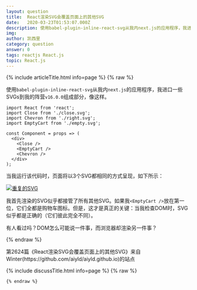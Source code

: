 ```yaml
---
layout: question
title:  React渲染SVG会覆盖页面上的其他SVG
date:   2020-03-23T01:53:07.000Z
description: 使用babel-plugin-inline-react-svg从我内next.js的应用程序，我进口一些SVGs到我的阵营v16.0.0组成部分，像这样。...
img: 
author: 凯西里
category: question
answer: 0
tags: reactjs React.js
topic: React.js
---
```

<div class="article-root">
  <div class="article">
    {% include articleTitle.html info=page %}
    {% raw %}
    <div class="article-content"><p><font style="vertical-align: inherit;"><font style="vertical-align: inherit;">使用</font></font><code>babel-plugin-inline-react-svg</code><font style="vertical-align: inherit;"><font style="vertical-align: inherit;">从我内</font></font><code>next.js</code><font style="vertical-align: inherit;"><font style="vertical-align: inherit;">的应用程序，我进口一些SVGs到我的阵营</font></font><code>v16.0.0</code><font style="vertical-align: inherit;"><font style="vertical-align: inherit;">组成部分，像这样。</font></font></p>

<pre><code>import React from 'react';<font></font>
import Close from './close.svg';<font></font>
import Chevron from './right.svg';<font></font>
import EmptyCart from './empty.svg';<font></font>
<font></font>
const Component = props =&gt; (<font></font>
  &lt;div&gt;<font></font>
    &lt;Close /&gt;<font></font>
    &lt;EmptyCart /&gt;<font></font>
    &lt;Chevron /&gt;<font></font>
  &lt;/div&gt;<font></font>
);<font></font>
</code></pre>

<p><font style="vertical-align: inherit;"><font style="vertical-align: inherit;">当我运行该代码时，页面将以3个SVG都相同的方式呈现，如下所示：</font></font></p>

<p><a href="https://www.samyoc.com//uploads/users/9529/images/thumbnails/1584928260275.png" data-src="https://www.samyoc.com//uploads/users/9529/images/1584928260275.png" rel="noreferrer"><img src="https://i.stack.imgur.com/eqnhF.png" alt="重复的SVG"></a></p>

<p><font style="vertical-align: inherit;"><font style="vertical-align: inherit;">我首先渲染的SVG似乎都接管了所有其他SVG。</font><font style="vertical-align: inherit;">如果我</font></font><code>&lt;EmptyCart /&gt;</code><font style="vertical-align: inherit;"><font style="vertical-align: inherit;">放在第一位，它们全都是购物车图标。</font><font style="vertical-align: inherit;">但是，这才是真正的关键：当我检查DOM时，SVG似乎都是正确的（它们彼此完全不同）。</font></font></p>

<p><font style="vertical-align: inherit;"><font style="vertical-align: inherit;">有人看过吗？</font><font style="vertical-align: inherit;">DOM怎么可能说一件事，而浏览器却渲染另一件事？</font></font></p></div>
    {% endraw %}
  </div>
  <p class="winter_mark">第2624篇《React渲染SVG会覆盖页面上的其他SVG》来自Winter(https://github.com/aiyld/aiyld.github.io)的站点</p>
  <div class="discuss-wrapper">
    {% include discussTitle.html info=page %}
    {% raw %}
    
    {% endraw %}
  </div>
<div>
